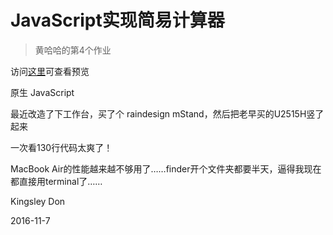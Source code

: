 # JavaScript实现简易计算器
>黄哈哈的第4个作业

访问[这里](https://kingsley-don.github.io/Web-dev-calculator/)可查看预览

原生 JavaScript

最近改造了下工作台，买了个 raindesign mStand，然后把老早买的U2515H竖了起来

一次看130行代码太爽了！

MacBook Air的性能越来越不够用了……finder开个文件夹都要半天，逼得我现在都直接用terminal了……

Kingsley Don

2016-11-7
